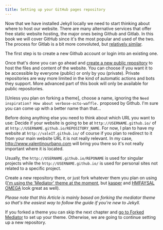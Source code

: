 ```yaml
---
title: Setting up your GitHub pages repository
---
```


Now that we have installed Jekyll locally we need to start thinking about where to host our website. There are many alternative services that offer free static website hosting, the major ones being Github and Gitlab. In this book we will cover GitHub since it's the most popular and used of the two. The process for Gitlab is a bit more convoluted, but [relatively similar][1].

The first step is to create a new Github account or login into an existing one.

Once that's done you can go ahead and [create a new public repository](https://github.com/new) to host the files and content of the website. You can choose if you want it to be accessible by everyone (public) or only by you (private). Private repositories are way more limited in the kind of automatic actions and bots they support. More advanced part of this book will only be available for public repositories.

[Unless you plan on forking a theme], choose a name, ignoring the `Need inspiration? How about verbose-octo-waffle.` proposed by Github. I'm sure you can come up with a better name than that...

Before doing anything else you need to think about which URL you want to use:
Decide if your website is going to be at `http://USERNAME.github.io/` of at `http://USERNAME.github.io/REPOSITORY_NAME`. For now, I plan to have my website at `http://valeIT.github.io/` of course if you plan to redirect to it from your main website URL it is not really relevant. In my case, http://www.valentinourbano.com will bring you there so it's not really important where it is located.

Usually, the `http://USERNAME.github.io/REPONAME` is used for singular projects while the `http://USERNAME.github.io/` is used for personal sites not related to a specific project.

Create a new repository there, or just fork whatever them you plan on using ([I'm using the 'Mediator' theme at the moment](https://github.com/dirkfabisch/mediator), but [kasper](https://github.com/rosario/kasper) and [HMFAYSAL OMEGA](https://github.com/hmfaysal/hmfaysal-omega-theme) look great as well).

_Please note that this Article is mainly based on forking the mediator theme so that's the easiest way to follow the guide if you're new to Jekyll._

If you forked a theme you can skip the next chapter and [go to Forked Mediator](#forked-a-theme) to set up your theme. Otherwise, we are going to continue setting up a new repository.

[1]: https://docs.gitlab.com/ee/user/project/pages/